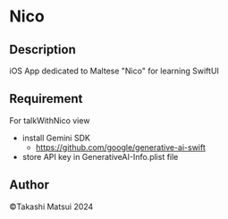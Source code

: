 Nico
======

## Description
iOS App dedicated to Maltese "Nico" for learning SwiftUI

## Requirement

For talkWithNico view
- install Gemini SDK
  - https://github.com/google/generative-ai-swift
- store API key in GenerativeAI-Info.plist file

## Author
©️Takashi Matsui 2024
